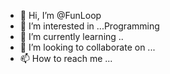 - 👋 Hi, I’m @FunLoop
- 👀 I’m interested in ...Programming
- 🌱 I’m currently learning ..
- 💞️ I’m looking to collaborate on ...
- 📫 How to reach me ...

<!---
FunLoop/FunLoop is a ✨ special ✨ repository because its `README.md` (this file) appears on your GitHub profile.
You can click the Preview link to take a look at your changes.
--->
